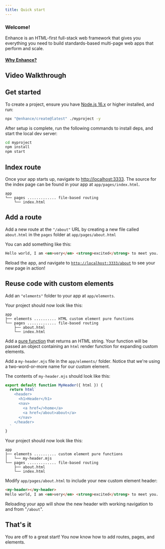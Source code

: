 ```yaml
---
title: Quick start
---
```


### Welcome!

Enhance is an HTML-first full-stack web framework that gives you everything you need to build standards-based multi-page web apps that perform and scale.

#### [Why Enhance?](/docs/learn/why-enhance)

## Video Walkthrough

<doc-video playback-id="ADl6wSlpxTpJKym2OhPd2TQsB64nW01x5dygkSEAfNdU" name="Enhance Quick Start">
  <doc-video-next playback-id="uEucxWZZUxE9BAa02DH00w8C6d89viqBYd4nHU02NFFi7c" name="Quick Start pt 2"></doc-video-next>
  <doc-video-next playback-id="ZqjJbownz016Af48YXjrCE02uqdtdGm8HSUulTNAjZyNg" name="Quick Start pt 3"></doc-video-next>
</doc-video>

## Get started

To create a project, ensure you have <a href=https://nodejs.org>Node.js 16.x</a> or higher installed, and run:

```bash
npx "@enhance/create@latest" ./myproject -y
```

After setup is complete, run the following commands to install deps, and start the local dev server:

```bash
cd myproject
npm install
npm start
```

## Index route

Once your app starts up, navigate to [http://localhost:3333](http://localhost:3333).
The source for the index page can be found in your app at `app/pages/index.html`.

```
app
└── pages ............. file-based routing
    └── index.html
```

## Add a route

Add a new route at the `"/about"` URL by creating a new file called `about.html` in the `pages` folder at `app/pages/about.html`

You can add something like this:

<doc-code filename="app/pages/about.html" >

```html
Hello world, I am <em>very</em> <strong>excited</strong> to meet you.
```

</doc-code>

Reload the app, and navigate to [`http://localhost:3333/about`](http://localhost:3333/about) to see your new page in action!

## Reuse code with custom elements

Add an `"elements"` folder to your app at `app/elements`.

Your project should now look like this:

```
app
├── elements .......... HTML custom element pure functions
└── pages ............. file-based routing
    ├── about.html
    └── index.html
```

Add a [pure function](https://en.wikipedia.org/wiki/Pure_function) that returns an HTML string.
Your function will be passed an object containing an `html` render function for expanding custom elements.

Add a `my-header.mjs` file in the `app/elements/` folder. Notice that we're using a two-word-or-more name for our custom element.

The contents of `my-header.mjs` should look like this:

<doc-code filename="app/elements/my-header.mjs" >

```javascript
export default function MyHeader({ html }) {
  return html`
    <header>
      <h1>Header</h1>
      <nav>
        <a href=/>home</a>
        <a href=/about>about</a>
      </nav>
    </header>
  `
}
```

</doc-code>

Your project should now look like this:

```
app
├── elements .......... custom element pure functions
│   └── my-header.mjs
└── pages ............. file-based routing
    ├── about.html
    └── index.html
```

Modify `app/pages/about.html` to include your new custom element header:

<doc-code filename="app/pages/about.html" >

```html
<my-header></my-header>
Hello world, I am <em>very</em> <strong>excited</strong> to meet you.
```

</doc-code>

Reloading your app will show the new header with working navigation to and from "`/about`".

## That's it

You are off to a great start! You now know how to add routes, pages, and elements.
